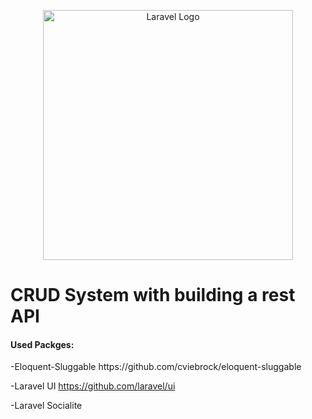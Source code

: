 <p align="center"><a href="https://laravel.com" target="_blank"><img src="https://raw.githubusercontent.com/laravel/art/master/logo-lockup/5%20SVG/2%20CMYK/1%20Full%20Color/laravel-logolockup-cmyk-red.svg" width="400" alt="Laravel Logo"></a></p>

<h1>CRUD System with building a rest API</h1>
<h4>Used Packges:</h4>
-Eloquent-Sluggable
https://github.com/cviebrock/eloquent-sluggable

-Laravel UI
https://github.com/laravel/ui

-Laravel Socialite

